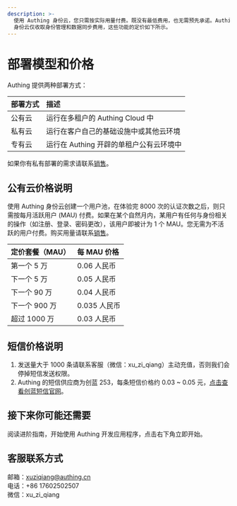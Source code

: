 ```yaml
---
description: >-
  使用 Authing 身份云，您只需按实际用量付费。既没有最低费用，也无需预先承诺。Authing
  身份云仅收取身份管理和数据同步费用，这些功能的定价如下所示。
---
```


# 部署模型和价格

Authing 提供两种部署方式：

| 部署方式 | 描述 |
| :--- | :--- |
| 公有云 | 运行在多租户的 Authing Cloud 中 |
| 私有云 | 运行在客户自己的基础设施中或其他云环境 |
| 专有云 | 运行在 Authing 开辟的单租户公有云环境中 |

如果你有私有部署的需求请联系[销售](deployment.md#ke-fu-lian-xi-fang-shi)。

## 公有云价格说明

使用 Authing 身份云创建一个用户池，在体验完 8000 次的认证次数之后，则只需按每月活跃用户 \(MAU\) 付费。如果在某个自然月内，某用户有任何与身份相关的操作（如注册、登录、密码更改），该用户即被计为 1 个 MAU。您无需为不活跃的用户付费。购买用量请联系[销售](deployment.md#ke-fu-lian-xi-fang-shi)。

| 定价套餐（MAU） | 每 MAU 价格 |
| :--- | :--- |
| 第一个 5 万 | 0.06 人民币 |
| 下一个 5 万 | 0.05 人民币 |
| 下一个 90 万 | 0.04 人民币 |
| 下一个 900 万 | 0.035 人民币 |
| 超过 1000 万 | 0.03 人民币 |

## 短信价格说明

1. 发送量大于 1000 条请联系客服（微信：xu\_zi\_qiang）主动充值，否则我们会停掉短信发送权限。
2. Authing 的短信供应商为创蓝 253，每条短信价格约 0.03 ~ 0.05 元，[点击查看创蓝短信官网](https://www.253.com/)。

## 接下来你可能还需要

阅读进阶指南，开始使用 Authing 开发应用程序，点击右下角立即开始。

## 客服联系方式

邮箱：xuziqiang@authing.cn  
电话：+86 17602502507  
微信：xu\_zi\_qiang

